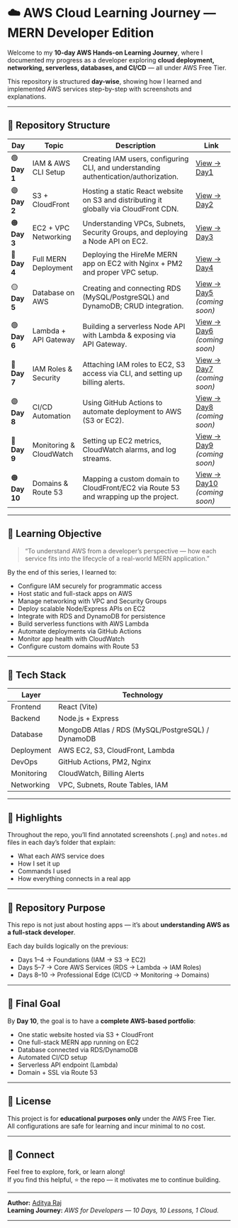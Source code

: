 # ☁️ AWS Cloud Learning Journey — MERN Developer Edition

Welcome to my **10-day AWS Hands-on Learning Journey**, where I documented my progress as a developer exploring **cloud deployment, networking, serverless, databases, and CI/CD** — all under AWS Free Tier.

This repository is structured **day-wise**, showing how I learned and implemented AWS services step-by-step with screenshots and explanations.

---

## 📂 Repository Structure

| Day | Topic | Description | Link |
|-----|--------|-------------|------|
| 🟢 **Day 1** | IAM & AWS CLI Setup | Creating IAM users, configuring CLI, and understanding authentication/authorization. | [View → Day1](./Day1) |
| 🟣 **Day 2** | S3 + CloudFront | Hosting a static React website on S3 and distributing it globally via CloudFront CDN. | [View → Day2](./Day2) |
| 🟠 **Day 3** | EC2 + VPC Networking | Understanding VPCs, Subnets, Security Groups, and deploying a Node API on EC2. | [View → Day3](./Day3) |
| 🔵 **Day 4** | Full MERN Deployment | Deploying the HireMe MERN app on EC2 with Nginx + PM2 and proper VPC setup. | [View → Day4](./Day4) |
| 🟡 **Day 5** | Database on AWS | Creating and connecting RDS (MySQL/PostgreSQL) and DynamoDB; CRUD integration. | [View → Day5](./Day5) *(coming soon)* |
| 🟢 **Day 6** | Lambda + API Gateway | Building a serverless Node API with Lambda & exposing via API Gateway. | [View → Day6](./Day6) *(coming soon)* |
| 🔴 **Day 7** | IAM Roles & Security | Attaching IAM roles to EC2, S3 access via CLI, and setting up billing alerts. | [View → Day7](./Day7) *(coming soon)* |
| 🟣 **Day 8** | CI/CD Automation | Using GitHub Actions to automate deployment to AWS (S3 or EC2). | [View → Day8](./Day8) *(coming soon)* |
| 🔵 **Day 9** | Monitoring & CloudWatch | Setting up EC2 metrics, CloudWatch alarms, and log streams. | [View → Day9](./Day9) *(coming soon)* |
| 🟠 **Day 10** | Domains & Route 53 | Mapping a custom domain to CloudFront/EC2 via Route 53 and wrapping up the project. | [View → Day10](./Day10) *(coming soon)* |

---

## 🧭 Learning Objective

> “To understand AWS from a developer’s perspective — how each service fits into the lifecycle of a real-world MERN application.”

By the end of this series, I learned to:
- Configure IAM securely for programmatic access  
- Host static and full-stack apps on AWS  
- Manage networking with VPC and Security Groups  
- Deploy scalable Node/Express APIs on EC2  
- Integrate with RDS and DynamoDB for persistence  
- Build serverless functions with AWS Lambda  
- Automate deployments via GitHub Actions  
- Monitor app health with CloudWatch  
- Configure custom domains with Route 53  

---

## 🧠 Tech Stack

| Layer | Technology |
|--------|-------------|
| Frontend | React (Vite) |
| Backend | Node.js + Express |
| Database | MongoDB Atlas / RDS (MySQL/PostgreSQL) / DynamoDB |
| Deployment | AWS EC2, S3, CloudFront, Lambda |
| DevOps | GitHub Actions, PM2, Nginx |
| Monitoring | CloudWatch, Billing Alerts |
| Networking | VPC, Subnets, Route Tables, IAM |

---

## 📸 Highlights

Throughout the repo, you’ll find annotated screenshots (`.png`) and `notes.md` files in each day’s folder that explain:
- What each AWS service does  
- How I set it up  
- Commands I used  
- How everything connects in a real app  

---

## 🧩 Repository Purpose

This repo is not just about hosting apps — it’s about **understanding AWS as a full-stack developer**.

Each day builds logically on the previous:
- Days 1–4 → Foundations (IAM → S3 → EC2)
- Days 5–7 → Core AWS Services (RDS → Lambda → IAM Roles)
- Days 8–10 → Professional Edge (CI/CD → Monitoring → Domains)

---

## 🚀 Final Goal

By **Day 10**, the goal is to have a **complete AWS-based portfolio**:
- One static website hosted via S3 + CloudFront  
- One full-stack MERN app running on EC2  
- Database connected via RDS/DynamoDB  
- Automated CI/CD setup  
- Serverless API endpoint (Lambda)  
- Domain + SSL via Route 53  

---

## 🧾 License
This project is for **educational purposes only** under the AWS Free Tier.  
All configurations are safe for learning and incur minimal to no cost.

---

## 🤝 Connect
Feel free to explore, fork, or learn along!  
If you find this helpful, ⭐ the repo — it motivates me to continue building.

---

**Author:** [Aditya Raj](https://github.com/adityarajsrv)  
**Learning Journey:** *AWS for Developers — 10 Days, 10 Lessons, 1 Cloud.*

---

